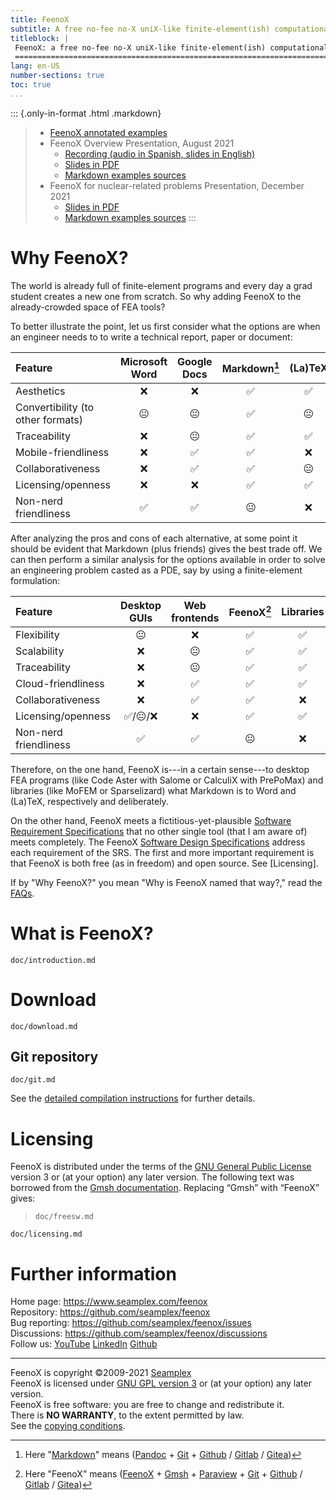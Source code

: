 ```yaml
---
title: FeenoX
subtitle: A free no-fee no-X uniX-like finite-element(ish) computational engineering tool
titleblock: |
 FeenoX: a free no-fee no-X uniX-like finite-element(ish) computational engineering tool
 =======================================================================================
lang: en-US
number-sections: true
toc: true
...
```



::: {.only-in-format .html .markdown}
> * [FeenoX annotated examples](https://www.seamplex.com/feenox/examples)
> * FeenoX Overview Presentation, August 2021
>   - [Recording (audio in Spanish, slides in English)](https://youtu.be/-RJ5qn7E9uE)
>   - [Slides in PDF](https://www.seamplex.com/feenox/doc/2021-feenox.pdf)
>   - [Markdown examples sources](https://github.com/gtheler/2021-presentation)
> * FeenoX for nuclear-related problems Presentation, December 2021
>   - [Slides in PDF](https://www.seamplex.com/feenox/doc/2021-brasil.pdf)
>   - [Markdown examples sources](https://github.com/gtheler/2021-brasil)
:::


# Why FeenoX?

The world is already full of finite-element programs and every day a grad student creates a new one from scratch.
So why adding FeenoX to the already-crowded space of FEA tools?

To better illustrate the point, let us first consider what the options are when an engineer needs to to write a technical report, paper or document:

 Feature                | Microsoft Word |  Google Docs  |  Markdown[^1]    |  (La)TeX
:-----------------------|:--------------:|:-------------:|:------------:|:----------------:
 Aesthetics             |       ❌        |       ❌       |      ✅      |  ✅
 Convertibility (to other formats)         |       😐       |       😐      |      ✅       |  😐
 Traceability           |       ❌        |       😐      |      ✅      |  ✅
 Mobile-friendliness    |       ❌        |       ✅       |      ✅      |  ❌
 Collaborativeness      |       ❌        |       ✅       |      ✅      |  😐
 Licensing/openness     |       ❌        |       ❌       |      ✅      |  ✅
 Non-nerd friendliness  |       ✅        |       ✅      |      😐      |  ❌

[^1]: Here "[Markdown](https://en.wikipedia.org/wiki/Markdown)" means ([Pandoc](https://pandoc.org/) + [Git](https://git-scm.com/) + [Github](https://github.com/) / [Gitlab](https://about.gitlab.com/) / [Gitea](https://gitea.com/}{Gitea}))

 
After analyzing the pros and cons of each alternative, at some point it should be evident that Markdown (plus friends) gives the best trade off. We can then perform a similar analysis for the options available in order to solve an engineering problem casted as a PDE, say by using a finite-element formulation:

 Feature                | Desktop GUIs  |   Web frontends  |  FeenoX[^2]  |  Libraries
:-----------------------|:-------------:|:----------------:|:---------:|:------------:
 Flexibility            |      😐       |         ❌        |     ✅    |      ✅
 Scalability            |      ❌        |         😐       |     ✅    |      ✅
 Traceability           |      ❌        |         😐       |     ✅    |      ✅
 Cloud-friendliness     |      ❌        |         ✅        |     ✅    |      ✅
 Collaborativeness      |      ❌        |         ✅        |     ✅    |      ❌
 Licensing/openness     |   ✅/😐/❌      |         ❌        |     ✅    |      ✅
 Non-nerd friendliness  |      ✅        |         ✅        |     😐   |      ❌
 
[^2]: Here "FeenoX" means ([FeenoX](https://seamplex.com/feenox) + [Gmsh](http://gmsh.info) + [Paraview](https://www.paraview.org/) + [Git](https://git-scm.com/) + [Github](https://github.com/) / [Gitlab](https://about.gitlab.com/) / [Gitea](https://gitea.com/}{Gitea}))


Therefore, on the one hand, FeenoX is---in a certain sense---to desktop FEA programs (like Code Aster with Salome or CalculiX with PrePoMax) and libraries (like MoFEM or Sparselizard) what Markdown is to Word and (La)TeX, respectively and deliberately.


On the other hand, FeenoX meets a fictitious-yet-plausible [Software Requirement Specifications](https://www.seamplex.com/feenox/doc/srs.html) that no other single tool (that I am aware of) meets completely. The FeenoX [Software Design Specifications](https://www.seamplex.com/feenox/doc/sds.html) address each requirement of the SRS.
The first and more important requirement is that FeenoX is both free (as in freedom) and open source. See [Licensing].


If by "Why FeenoX?" you mean "Why is FeenoX named that way?," read the [FAQs](doc/FAQ.md).


# What is FeenoX?

```{.include}
doc/introduction.md
```


# Download

```include
doc/download.md
```

## Git repository

```include
doc/git.md
```

See the [detailed compilation instructions](doc/compilation.md) for further details.

# Licensing

FeenoX is distributed under the terms of the [GNU General Public License](http://www.gnu.org/copyleft/gpl.html) version 3 or (at your option) any later version. The following text was borrowed from the [Gmsh documentation](http://gmsh.info/doc/texinfo/gmsh.html#Copying-conditions). Replacing “Gmsh” with “FeenoX” gives:

> ```include
> doc/freesw.md
> ```

```include
doc/licensing.md
```


# Further information

Home page: <https://www.seamplex.com/feenox>  
Repository: <https://github.com/seamplex/feenox>  
Bug reporting: <https://github.com/seamplex/feenox/issues>  
Discussions: <https://github.com/seamplex/feenox/discussions>  
Follow us: [YouTube](https://www.youtube.com/channel/UCC6SzVLxO8h6j5rLlfCQPhA)
           [LinkedIn](https://www.linkedin.com/company/seamplex/)
           [Github](https://github.com/seamplex)

---------------------------

FeenoX is copyright ©2009-2021 [Seamplex](https://www.seamplex.com)  
FeenoX is licensed under [GNU GPL version 3](http://www.gnu.org/copyleft/gpl.html) or (at your option) any later version.  
FeenoX is free software: you are free to change and redistribute it.  
There is **NO WARRANTY**, to the extent permitted by law.  
See the [copying conditions](COPYING).  
